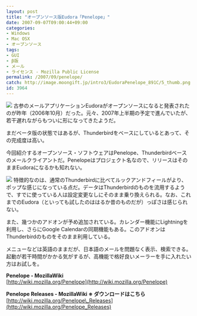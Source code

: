 ```yaml
---
layout: post
title: "オープンソース版Eudora「Penelope」"
date: 2007-09-07T09:00:44+09:00
categories:
- Windows
- Mac OSX
- オープンソース
tags: 
- GUI
- β版
- メール
- ライセンス - Mozilla Public License
permalink: /2007/09/penelope/
catch: http://image.moongift.jp/intro3/EudoraPenelope_891C/5_thumb.png
id: 3964
---
```

[![](http://image.moongift.jp/intro3/EudoraPenelope_891C/4_thumb.png)](http://image.moongift.jp/intro3/EudoraPenelope_891C/42.png) 古参のメールアプリケーションEudoraがオープンソースになると発表されたのが昨年（2006年10月）だった。元々、2007年上半期の予定で進んでいたが、若干遅れながらもついに形になってきたようだ。   
  
まだベータ版の状態ではあるが、Thunderbirdをベースにしているとあって、その完成度は高い。   
  
今回紹介するオープンソース・ソフトウェアはPenelope、Thunderbirdベースのメールクライアントだ。Penelopeはプロジェクト名なので、リリースはそのままEudoraになるかも知れない。   
  
<!--more-->  
  
[![](http://image.moongift.jp/intro3/EudoraPenelope_891C/5_thumb.png)](http://image.moongift.jp/intro3/EudoraPenelope_891C/52.png) 特徴的なのは、通常のThunderbirdに比べてルックアンドフィールがより、ポップな感じになっている点だ。データはThunderbirdのものを流用するようで、すでに使っている人は設定変更なしにそのまま乗り換えられる。なお、これまでのEudora（といっても試したのははるか昔のものだが）っぽさは感じられない。   
  
また、幾つかのアドオンが予め追加されている。カレンダー機能にLightningを利用し、さらにGoogle Calendarの同期機能もある。このアドオンはThunderbirdのものをそのまま利用している。   
  
メニューなどは英語のままだが、日本語のメールを問題なく表示、検索できる。起動が若干時間がかかる気がするが、高機能で格好良いメーラーを手に入れたい方はお試しを。   
  
**Penelope - MozillaWiki**  
[http://wiki.mozilla.org/Penelope](http://wiki.mozilla.org/Penelope)  
  
**Penelope Releases - MozillaWiki ※ ダウンロードはこちら**  
[http://wiki.mozilla.org/Penelope\_Releases](http://wiki.mozilla.org/Penelope_Releases)